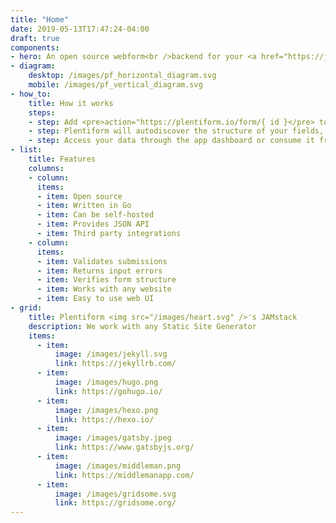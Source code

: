 ```yaml
---
title: "Home"
date: 2019-05-13T17:47:24-04:00
draft: true
components:
- hero: An open source webform<br />backend for your <a href="https://jamstack.org/" target="_blank" rel="noopener noreferrer">JAMstack</a> sites.
- diagram:
    desktop: /images/pf_horizontal_diagram.svg
    mobile: /images/pf_vertical_diagram.svg
- how_to:
    title: How it works
    steps:
    - step: Add <pre>action="https://plentiform.io/form/{ id }</pre> to any HTML form on your website.
    - step: Plentiform will autodiscover the structure of your fields, validate user input, and return any submission errors.
    - step: Access your data through the app dashboard or consume it from the API we expose for your site.
- list:
    title: Features
    columns:
    - column:
      items:
      - item: Open source
      - item: Written in Go
      - item: Can be self-hosted
      - item: Provides JSON API
      - item: Third party integrations
    - column:
      items:
      - item: Validates submissions
      - item: Returns input errors
      - item: Verifies form structure
      - item: Works with any website
      - item: Easy to use web UI
- grid:
    title: Plentiform <img src="/images/heart.svg" />'s JAMstack
    description: We work with any Static Site Generator
    items:
      - item:
          image: /images/jekyll.svg
          link: https://jekyllrb.com/
      - item:
          image: /images/hugo.png
          link: https://gohugo.io/
      - item:
          image: /images/hexo.png
          link: https://hexo.io/
      - item:
          image: /images/gatsby.jpeg
          link: https://www.gatsbyjs.org/
      - item:
          image: /images/middleman.png
          link: https://middlemanapp.com/
      - item:
          image: /images/gridsome.svg
          link: https://gridsome.org/
---
```

